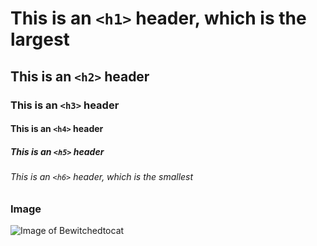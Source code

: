 # This is an `<h1>` header, which is the largest
## This is an `<h2>` header
### This is an `<h3>` header
#### This is an `<h4>` header
##### This is an `<h5>` header
###### This is an `<h6>` header, which is the smallest

### Image
![Image of Bewitchedtocat ](https://octodex.github.com/images/bewitchedtocat.jpg)
